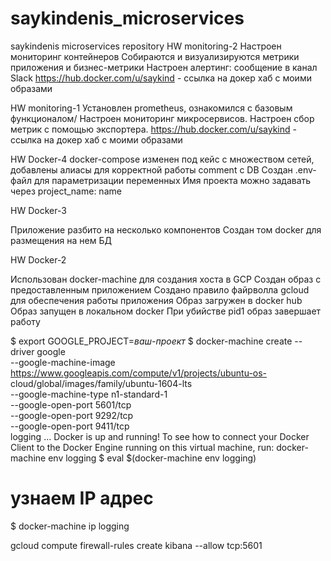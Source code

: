# saykindenis_microservices
saykindenis microservices repository
HW monitoring-2
Настроен мониторинг контейнеров
Собираются и визуализируются метрики приложения и бизнес-метрики
Настроен алертинг: сообщение в канал Slack
<https://hub.docker.com/u/saykind> - ссылка на докер хаб с моими образами

HW monitoring-1
Установлен prometheus, ознакомился с базовым функционалом/
Настроен мониторинг микросервисов.
Настроен сбор метрик с помощью экспортера.
<https://hub.docker.com/u/saykind> - ссылка на докер хаб с моими образами


HW Docker-4
docker-compose изменен под кейс с множеством сетей, добавлены алиасы для корректной работы comment с DB
Создан .env-файл для параметризации переменных
Имя проекта можно задавать через project_name: name

HW Docker-3

Приложение разбито на несколько компонентов
Создан том docker для размещения на нем БД

HW Docker-2

Использован docker-machine для создания хоста в GCP
Создан образ с предоставленным приложением
Создано правило файрволла gcloud для обеспечения работы приложения
Образ загружен в docker hub
Образ запущен в локальном docker
При убийстве pid1 образ завершает работу

$ export GOOGLE_PROJECT=_ваш-проект_
$ docker-machine create --driver google \
    --google-machine-image https://www.googleapis.com/compute/v1/projects/ubuntu-os-
cloud/global/images/family/ubuntu-1604-lts \
    --google-machine-type n1-standard-1 \
    --google-open-port 5601/tcp \
    --google-open-port 9292/tcp \
    --google-open-port 9411/tcp \
logging ...
Docker is up and running!
To see how to connect your Docker Client to the Docker Engine running on this virtual machine,
run: docker-machine env logging
$ eval $(docker-machine env logging)
# узнаем IP адрес
$ docker-machine ip logging

gcloud compute firewall-rules create kibana --allow tcp:5601
